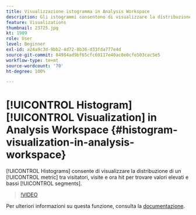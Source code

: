 ```yaml
---
title: Visualizzazione istogramma in Analysis Workspace
description: Gli istogrammi consentono di visualizzare la distribuzione di una metrica tra i visitatori, le visite e ora gli hit, per trovare segmenti di valore elevato e basso.
feature: Visualizations
thumbnail: 23725.jpg
kt: 1909
role: User
level: Beginner
exl-id: a24a9c3d-9bb2-4d72-8b36-d33fda777e4d
source-git-commit: 84984ad9bf65cfc69117e40ac0e0cfe503cac5e5
workflow-type: tm+mt
source-wordcount: '70'
ht-degree: 100%

---
```


# [!UICONTROL Histogram] [!UICONTROL Visualization] in Analysis Workspace {#histogram-visualization-in-analysis-workspace}

[!UICONTROL Histograms] consente di visualizzare la distribuzione di un [!UICONTROL metric] tra visitatori, visite e ora hit per trovare valori elevati e bassi [!UICONTROL segments].

>[!VIDEO](https://video.tv.adobe.com/v/23725/?quality=12&learn=on)

Per ulteriori informazioni su questa funzione, consulta la [documentazione](https://experienceleague.adobe.com/docs/analytics/analyze/analysis-workspace/visualizations/histogram.html?lang=it).
